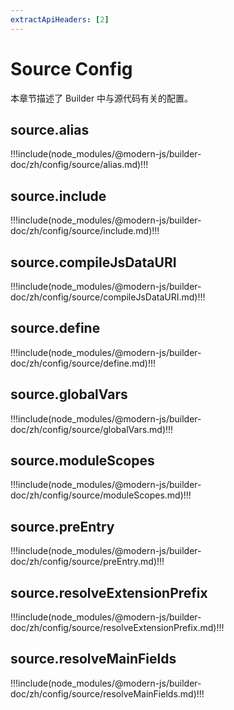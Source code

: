 ```yaml
---
extractApiHeaders: [2]
---
```


# Source Config

本章节描述了 Builder 中与源代码有关的配置。

## source.alias

!!!include(node_modules/@modern-js/builder-doc/zh/config/source/alias.md)!!!

## source.include

!!!include(node_modules/@modern-js/builder-doc/zh/config/source/include.md)!!!

## source.compileJsDataURI

!!!include(node_modules/@modern-js/builder-doc/zh/config/source/compileJsDataURI.md)!!!

## source.define

!!!include(node_modules/@modern-js/builder-doc/zh/config/source/define.md)!!!

## source.globalVars

!!!include(node_modules/@modern-js/builder-doc/zh/config/source/globalVars.md)!!!

## source.moduleScopes

!!!include(node_modules/@modern-js/builder-doc/zh/config/source/moduleScopes.md)!!!

## source.preEntry

!!!include(node_modules/@modern-js/builder-doc/zh/config/source/preEntry.md)!!!

## source.resolveExtensionPrefix

!!!include(node_modules/@modern-js/builder-doc/zh/config/source/resolveExtensionPrefix.md)!!!

## source.resolveMainFields

!!!include(node_modules/@modern-js/builder-doc/zh/config/source/resolveMainFields.md)!!!
